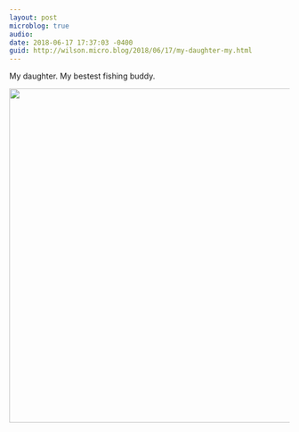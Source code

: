 ```yaml
---
layout: post
microblog: true
audio: 
date: 2018-06-17 17:37:03 -0400
guid: http://wilson.micro.blog/2018/06/17/my-daughter-my.html
---
```

My daughter. My bestest fishing buddy. 

<img src="http://wilson.micro.blog/uploads/2018/2ff4d29e3e.jpg" width="600" height="599" />
